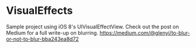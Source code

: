 VisualEffects
=============

Sample project using iOS 8's UIVisualEffectView. Check out the post on Medium for a full write-up on blurring.
https://medium.com/@glenyi/to-blur-or-not-to-blur-bba243ea8d72
